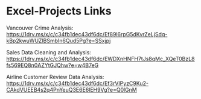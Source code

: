 # Excel-Projects Links

Vancouver Crime Analysis: https://1drv.ms/x/c/c34fb1dec43df6dc/Ef89l6rpG5dKvrZeLjSdq-kBp2kwuWUZlBSmbIn6Qud5Pg?e=SSxjpj

Sales Data Cleaning and Analysis: https://1drv.ms/x/c/c34fb1dec43df6dc/EWDXnHNFH7tJs8qMc_XQeT0BzL8fs569EQ8n0AZYtGJQhw?e=w4B7eG

Airline Customer Review Data Analysis: https://1drv.ms/x/c/c34fb1dec43df6dc/Ef3rVIPyzC9Ku2-CAkdVUEEB4s2q4PnYeuQ3E6E6lEH9Vg?e=Q0lGnM
